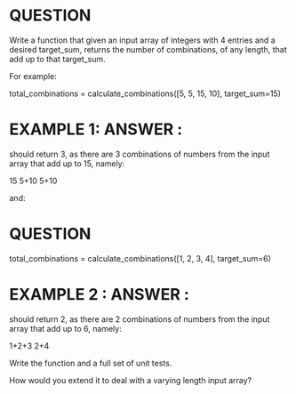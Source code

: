 QUESTION
=========
Write a function that given an input array of integers with 4 entries and a desired 
target_sum, returns the number of combinations, of any length, that add up to that target_sum.

For example:

total_combinations = calculate_combinations([5, 5, 15, 10], target_sum=15)

EXAMPLE 1: ANSWER :  
====================
should return 3, as there are 3 combinations of numbers from the input array that add up to 15, namely:

15
5+10
5+10

and:


QUESTION
==========
total_combinations = calculate_combinations([1, 2, 3, 4], target_sum=6)


EXAMPLE 2 : ANSWER :  
====================
should return 2, as there are 2 combinations of numbers from the input array that add up to 6, namely:

1+2+3
2+4

Write the function and a full set of unit tests.

How would you extend it to deal with a varying length input array?

